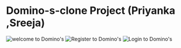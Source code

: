 # Domino-s-clone Project (Priyanka ,Sreeja)

![welcome to Domino's](https://github.com/user-attachments/assets/609f30b6-2d9b-42ea-8934-4936d22a0f59)
![Register to Domino's](https://github.com/user-attachments/assets/8eb5328b-565b-4ed4-9f53-355eb1462c60)
![Login to Domino's](https://github.com/user-attachments/assets/ecfad42e-8482-460a-954d-a755ce79d413)


